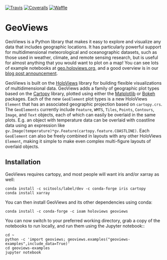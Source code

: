 [![Travis](https://api.travis-ci.org/ioam/geoviews.svg?branch=master)](https://travis-ci.org/ioam/geoviews)
[![Coveralls](https://img.shields.io/coveralls/ioam/geoviews.svg)](https://coveralls.io/github/ioam/geoviews)
[![Waffle](https://badge.waffle.io/ioam/geoviews.png?label=ready&title=ready)](https://waffle.io/ioam/geoviews)

# GeoViews

GeoViews is a Python library that makes it easy to explore and
visualize any data that includes geographic locations.  It has
particularly powerful support for multidimensional meteorological
and oceanographic datasets, such as those used in weather, climate,
and remote sensing research, but is useful for almost anything
that you would want to plot on a map!  You can see lots of example 
notebooks at [geo.holoviews.org](http://geo.holoviews.org), and a good 
overview is in our [blog post announcement](https://www.continuum.io/blog/developer-blog/introducing-geoviews).

GeoViews is built on the [HoloViews](http://holoviews.org) library for
building flexible visualizations of multidimensional data.  GeoViews
adds a family of geographic plot types based on the
[Cartopy](http://scitools.org.uk/cartopy) library, plotted using
either the [Matplotlib](http://matplotlib.org) or
[Bokeh](http://bokeh.pydata.org) packages.  Each of the new
`GeoElement` plot types is a new HoloViews `Element` that has an
associated geographic projection based on `cartopy.crs`. The
`GeoElements` currently include `Feature`, `WMTS`, `Tiles`, `Points`,
`Contours`, `Image`, and `Text` objects, each of which can easily be
overlaid in the same plots.  E.g. an object with temperature data can
be overlaid with coastline data using an expression like
``gv.Image(temperature)*gv.Feature(cartopy.feature.COASTLINE)``.  Each
`GeoElement` can also be freely combined in layouts with any other
HoloViews `Element`, making it simple to make even complex
multi-figure layouts of overlaid objects.

## Installation

GeoViews requires cartopy, and most people will want iris and/or
xarray as well:

```
conda install -c scitools/label/dev -c conda-forge iris cartopy
conda install xarray
```

You can then install GeoViews and its other dependencies using conda:

```
conda install -c conda-forge -c ioam holoviews geoviews
```

You can now switch to your preferred working directory, grab a copy of
the notebooks to run locally, and run them using the Jupyter notebook:: 

```
cd ~
python -c 'import geoviews; geoviews.examples("geoviews-examples",include_data=True)'
cd geoviews-examples
jupyter notebook
```
